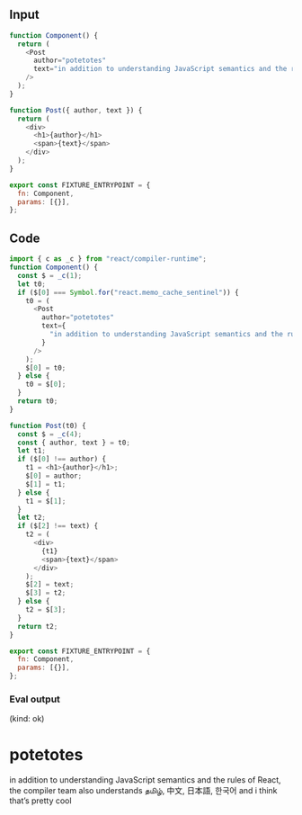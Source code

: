 
## Input

```javascript
function Component() {
  return (
    <Post
      author="potetotes"
      text="in addition to understanding JavaScript semantics and the rules of React, the compiler team also understands தமிழ், 中文, 日本語, 한국어 and i think that’s pretty cool"
    />
  );
}

function Post({ author, text }) {
  return (
    <div>
      <h1>{author}</h1>
      <span>{text}</span>
    </div>
  );
}

export const FIXTURE_ENTRYPOINT = {
  fn: Component,
  params: [{}],
};

```

## Code

```javascript
import { c as _c } from "react/compiler-runtime";
function Component() {
  const $ = _c(1);
  let t0;
  if ($[0] === Symbol.for("react.memo_cache_sentinel")) {
    t0 = (
      <Post
        author="potetotes"
        text={
          "in addition to understanding JavaScript semantics and the rules of React, the compiler team also understands \u0BA4\u0BAE\u0BBF\u0BB4\u0BCD, \u4E2D\u6587, \u65E5\u672C\u8A9E, \uD55C\uAD6D\uC5B4 and i think that\u2019s pretty cool"
        }
      />
    );
    $[0] = t0;
  } else {
    t0 = $[0];
  }
  return t0;
}

function Post(t0) {
  const $ = _c(4);
  const { author, text } = t0;
  let t1;
  if ($[0] !== author) {
    t1 = <h1>{author}</h1>;
    $[0] = author;
    $[1] = t1;
  } else {
    t1 = $[1];
  }
  let t2;
  if ($[2] !== text) {
    t2 = (
      <div>
        {t1}
        <span>{text}</span>
      </div>
    );
    $[2] = text;
    $[3] = t2;
  } else {
    t2 = $[3];
  }
  return t2;
}

export const FIXTURE_ENTRYPOINT = {
  fn: Component,
  params: [{}],
};

```
      
### Eval output
(kind: ok) <div><h1>potetotes</h1><span>in addition to understanding JavaScript semantics and the rules of React, the compiler team also understands தமிழ், 中文, 日本語, 한국어 and i think that’s pretty cool</span></div>